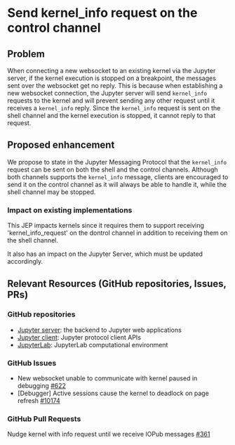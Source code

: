 # Send kernel\_info request on the control channel

## Problem

When connecting a new websocket to an existing kernel via the Jupyter server, if the kernel execution is
stopped on a breakpoint, the messages sent over the websocket get no reply. This is because when
establishing a new websocket connection, the Jupyter server will send `kernel_info` requests to the kernel
and will prevent sending any other request until it receives a `kernel_info` reply. Since the `kernel_info`
request is sent on the shell channel and the kernel execution is stopped, it cannot reply to that request.

## Proposed enhancement

We propose to state in the Jupyter Messaging Protocol that the `kernel_info` request can be sent on both the shell and the control channels. Although both channels supports the `kernel_info` message, clients are encouraged to send it on the control channel as it will always be able to handle it, while the shell channel may be stopped.

### Impact on existing implementations

This JEP impacts kernels since it requires them to support receiving 'kernel\_info\_request' on the dontrol channel in addition to receiving them on the shell channel.

It also has an impact on  the Jupyter Server, which must be updated accordingly.

## Relevant Resources (GitHub repositories, Issues, PRs)

### GitHub repositories

- [Jupyter server](https://github.com/jupyter-server/jupyter_server): the backend to Jupyter web applications
- [Jupyter client](https://github.com/jupyter/jupyter_client):  Jupyter protocol client APIs
- [JupyterLab](https://github.com/jupyterlab/jupyterlab): JupyterLab computational environment

### GitHub Issues

- New websocket unable to communicate with kernel paused in debugging [#622](https://github.com/jupyter-server/jupyter_server/issues/622)
- [Debugger] Active sessions cause the kernel to deadlock on page refresh [#10174](https://github.com/jupyterlab/jupyterlab/issues/10174)

### GitHub Pull Requests

Nudge kernel with info request until we receive IOPub messages [#361](https://github.com/jupyter-server/jupyter_server/pull/361)

